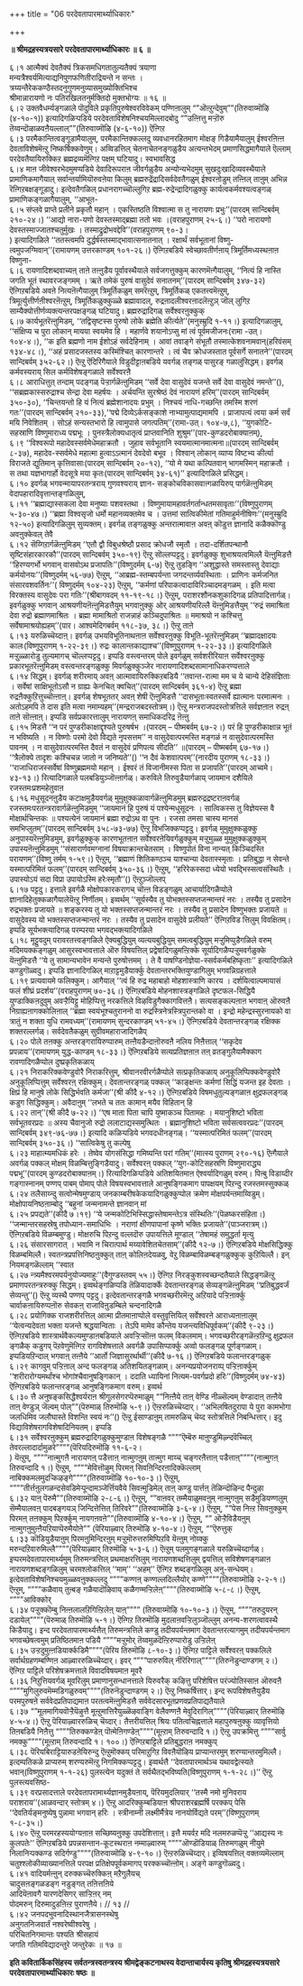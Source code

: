 +++
title = "06 परदेवतापारमार्थ्याधिकारः"

+++


**॥ श्रीमद्रहस्यत्रयसारे परदेवतापारमार्थ्याधिकारः ॥ ६ ॥**

६।१ आत्मैक्यं देवतैक्यं त्रिकसमधिगतातुल्यतैक्यं त्रयाणा  
मन्यत्रैश्वर्यमित्याद्यनिपुणफणितीराद्रियन्ते न सन्तः ।  
त्रय्यन्तैरेककण्ठैस्तदनुगुणमनुव्यासमुख्योक्तिभिश्च  
श्रीमान्नारायणो नः पतिरखिलतनुर्मक्तिदो मुक्तभोग्यः ॥ १६ ॥  
६।२ उक्तवैधर्म्यङ्गळाले पॊदुविले प्रकृतिपुरुषेश्वरविवेकम् पण्णिऩालुम् “”ऒऩ्ऱुन्देवुम्””(तिरुवाय्मॊऴि (४-१०-१)) इत्यादिगळिऱ्पडिये परदेवताविशेषनिश्चयमिल्लादबोदु “”उऩ्ऩित्तु मऱ्ऱॊरु तॆय्वन्दॊऴाळवऩैयल्लाल्””(तिरुवाय्मॊऴि (४-६-१०)) ऎऩ्गिऱ  
६।३ परमैकान्तित्वङ्गूडामैयालुम्, परमैकान्तिक्कल्लदु व्यवधानरहितमाग मोक्षङ् गिडैयामैयालुम् ईश्वरऩिऩ्ऩ देवताविशेषमॆऩ्ऱु निष्कर्षिक्कवेणुम्। अव्विडत्तिल् चेतनाचेतनङ्गळुडैय अत्यन्तभेदम् प्रमाणसिद्धमागैयाले ऎल्लाम् परदेवतैयायिरुक्किऱ ब्रह्मद्रव्यमॆऩ्गिऱ पक्षम् घटियादु। स्वभावसिद्ध  
६।४ माऩ जीवेश्वरभेदमुमप्पडिये देवादिरूपराऩ जीवर्गळुडैय अन्योन्यभेदमुम् सुखदुःखादिव्यवस्थैयाले प्रामाणिकमागैयाल् सर्वान्तर्यामियॊरुवऩेया किलुम् ब्रह्मरुद्रेंद्रादिसर्वदेवतैगळुम् ईश्वरऩोडुम् तऩ्ऩिल् ताऩुम् अभिन्न रॆऩ्गिऱबक्षङ्गूडादु। इत्देवतैगळिल् प्रधानरागच्चॊल्लुगिऱ ब्रह्म-रुद्रेन्द्रादिगळुक्कु कार्यत्वकर्मवश्यत्वङ्गळ् प्रामाणिकङ्गळागैयालुम्, ‘‘आभूत-  
६।५ संप्लवे प्राप्ते प्रलीने प्रकृतौ महान् । एकस्तिष्ठति विश्वात्मा स तु नारायणः प्रभुः’’(पारदम् सान्दिबर्वम् २१०-२४।) ‘‘आद्यो नारा-यणो देवस्तस्माद्ब्रह्मा ततो भवः ।(वराहपुराणम् २५-६।) ‘‘परो नारायणो देवस्तस्माज्जातश्चतुर्मुखः । तस्माद्रुद्रोभवद्देवि’’(वराहपुराणम् ९०-३।  
) इत्यादिगळिले ‘‘ततस्त्वमपि दुर्द्धर्षस्तस्माद्भावात्सनातनात् । रक्षार्थं सर्वभूतानां विष्णु-त्वमुपजग्मिवान्’’(रामायणम् उत्तरकाण्डम् १०१-२६।) ऎऩ्गिऱबडिये स्वेच्छावतीर्णऩाय् त्रिमूर्तिमध्यस्थऩाऩ विष्णुना-  
६।६ रायणादिशब्दवाच्यऩ् ताऩे तऩ्ऩुडैय पूर्वावस्थैयाले सर्वजगत्तुक्कुम् कारणमॆऩ्गैयालुम्, ‘‘नित्यं हि नास्ति जगति भूतं स्थावरजङ्गमम् । ऋते तमेकं पुरुषं वासुदेवं सनातनम्’’(पारदम् सान्दिबर्वम् ३४७-३२) ऎऩ्गिऱबडिये अवऩे नित्यऩॆऩ्गैयालुम् त्रिमूर्तिकळुम् समरॆऩ्ऱुम्, त्रिमूर्तिकळ् एकतत्त्वमॆऩ्ऱुम्, त्रिमूर्त्युत्तीर्णऩीश्वरऩॆऩ्ऱुम्, त्रिमूर्तिकळुक्कुळ्ळे ब्रह्मावादल्, रुद्रऩादलीश्वरऩादलॆऩ्ऱुञ् जॊल् लुगिऱ साम्यैक्योत्तीर्णव्यक्त्यन्तरपक्षङ्गळ् घटियादु। ब्रह्मरुद्रादिगळ् सर्वेश्वरऩुक्कुक्  
६।७ कार्यभूतरॆऩ्ऩुमिडम्, ‘‘तद्विसृष्टस्स पुरुषो लोके ब्रह्मेति कीर्त्यते’’(मनुस्म्रुदि १-११।) इत्यादिगळालुम्, ‘‘संक्षिप्य च पुरा लोकान् मायया स्वयमेव हि । महार्णवे शयानोऽप्सु मां त्वं पूर्वमजीजनः(रामा -उत्। १०४-४।), ‘‘क इति ब्रह्मणो नाम ईशोऽहं सर्वदेहिनाम् । आवां तवाङ्गे संभूतौ तस्मात्केशवनामवान्(हरिवंसम् १३४-४८।), ‘‘अहं प्रसादजस्तस्य कस्मिंश्चित् कारणान्तरे । त्वं चैव क्रोधजस्तात पूर्वसर्गे सनातने’’(पारदम् सान्दिबर्वम् ३५२-६२।) ऎऩ्ऱु ऎदिरिगैयाले विडुदीट्टाऩबडिये यवर्गळ् तङ्गळ् पासुरङ् गळालुंसिद्धम्। इवर्गळ् कर्मवस्यराय् सिल कर्मविशेषङ्गळाले सर्वेश्वरऩै  
६।८ आराधित्तुत् तन्दाम् पदङ्गळ् पॆऱ्ऱार्गळॆऩ्ऩुमिडम् ‘‘सर्वे देवा वासुदेवं यजन्ते सर्वे देवा वासुदेवं नमन्ते’’(), ‘‘सब्रह्मकास्सरुद्राश्च सेन्द्रा देवा महर्षयः । अर्चयन्ति सुरश्रेष्ठं देवं नारायणं हरिम्’’(पारदम् सान्दिबर्वम् ३५०-३०), ‘‘चिन्तयन्तो हि यं नित्यं ब्रह्मेशानादयः प्रभुम् । निश्चयं नाधि-गच्छन्ति तमस्मि शरणं गतः’’(पारदम् सान्दिबर्वम् २१०-३३),‘‘पद्मे दिव्येऽर्कसङ्काशे नाभ्यामुत्पाद्यमामपि । प्राजापत्यं त्वया कर्म सर्वं मयि निवेशितम् । सोऽहं सन्यस्तभारो हि त्वामुपासे जगत्पतिम्’’(रामा-उत्। १०४-७,८), ‘‘युगकोटि-सहस्राणि विष्णुमाराध्य पद्मभूः । पुनस्त्रैलोक्यधातृत्वं प्राप्तवानिति शुश्रुम’’(पार-कुण्डदरोबाक्याऩम्),  
६।९ ‘‘विश्वरूपो महादेवस्सर्वमेधेमहाक्रतौ । जुहाव सर्वभूतानि स्वयमात्मानमात्मना॥(पारदम् सान्दिबर्वम् ८-३७), महादेव-स्सर्वमेधे महात्मा हुत्वाऽऽत्मानं देवदेवो बभूव । विश्वान् लोकान् व्याप्य विष्टभ्य कीर्त्या विराजते द्युतिमान् कृत्तिवासाः(पारदम् सान्दिबर्वम् २०-१२), ‘‘यो मे यथा कल्पितवान् भागमस्मिन् महाक्रतौ । स तथा यज्ञभागार्हो वेदसूत्रे मया कृतः(पारदम् सान्दिबर्वम् ३४-६१)’’ इत्यादिगळिले प्रसिद्धम्।  
६।१० इवर्गळ् भगवन्मायापरतन्त्रराय् गुणवश्यराय् ज्ञान- सङ्कोचविकासवाऩ्गळायिरुप् पार्गळॆऩ्ऩुमिडम् वेदापहारादिवृत्तान्तङ्गळिलुम्,  
६।११ ‘‘ब्रह्माद्यास्सकला देवा मनुष्याः पशवस्तथा । विष्णुमायामहावर्तगर्तान्धतमसावृताः’’(विष्णुपुराणम् ५-३०-४७।) ‘‘ब्रह्मा विश्वसृजो धर्मो महानव्यक्तमेव च । उत्तमां सात्विकीमेतां गतिमाहुर्मनीषिणः’’(मनुस्म्रुदि १२-५०) इत्यादिगळिलुम् सुव्यक्तम्। इवर्गळ् तङ्गळुक्कु अन्तरात्मावाऩ अवऩ् कॊडुत्त ज्ञानादि कळैक्कॊण्डु अवऩुक्केवल् तेवै  
६।१२ सॆय्गिऱार्गळॆऩ्ऩुमिडम् ‘‘एतौ द्वौ विबुधश्रेष्ठौ प्रसाद क्रोधजौ स्मृतौ । तदा-दर्शितपन्थानौ सृष्टिसंहारकारकौ’’(पारदम् सान्दिबर्वम् ३५०-१९) ऎऩ्ऱु सॊल्लप्पट्टदु। इवर्गळुक्कु शुभाश्रयत्वमिल्लै यॆऩ्ऩुमिडत्तै ‘‘हिरण्यगर्भो भगवान् वासवोऽथ प्रजापतिः’’(विष्णुदर्मम् ६-७) ऎऩ्ऱु तुडङ्गि ‘‘अशुद्धास्ते समस्तास्तु देवाद्याः कर्मयोनयः’’(विष्णुदर्मम् ५६-७७) ऎऩ्ऱुम्, ‘‘आब्रह्म-स्तम्बपर्यन्ता जगदन्तर्व्यवस्थिताः । प्राणिनः कर्मजनित संसारवशवर्तिनः’’( विष्णुदर्मम् १०४-२३) ऎऩ्ऱुम्, ‘‘कर्मणां परिपाकत्वादाविरिञ्चादमङ्गळम् । इति मत्वा विरक्तस्य वासुदेवः परा गतिः’’(श्रीबागवदम् ११-१९-१८।) ऎऩ्ऱुम्, पराशरशौनकशुकादिगळ् प्रतिपादित्तार्गळ्। इवर्गळुक्कु भगवान् आश्रयणीयऩॆऩ्ऩुमिडत्तैयुम् भगवाऩुक्कु ओर् आश्रयणीयरिल्लै यॆऩ्ऩुमिडत्तैयुम् ‘‘रुद्रं समाश्रिता देवा रुद्रो ब्रह्माणमाश्रितः । ब्रह्मा मामाश्रितो राजन्नाहं कञ्चिदुपाश्रितः ॥ ममाश्रयो न कश्चित्तु सर्वेषामाश्रयोह्यहम्’’(पार। आश्वमेदिगबर्वम् ११८-३७, ३८।) ऎऩ्ऱु ताऩे  
६।१३ यरुळिच्चॆय्दाऩ्। इवर्गळ् उभयविभूतिनाथऩाऩ सर्वेश्वरऩुक्कु विभूति-भूतरॆऩ्ऩुमिडम् ‘‘ब्रह्मादक्षादयः कालः(विष्णुपुराणम् १-२२-३९।) रुद्रः कालान्तकाद्याश्च’’(विष्णुपुराणम् १-२२-३३।) इत्यादिगळिले मऱ्ऱुळ्ळारोडु तुल्यमागच् चॊल्लप्पट्टदु। इप्पडि वस्त्वन्तरम् पोले इवर्गळुम् सर्वशरीरियाऩ सर्वेश्वरऩुक्कु प्रकारभूतरॆऩ्ऩुमिडम् वस्त्वन्तरङ्गळुक्कु मिवर्गळुक्कुञ्जेर नारायणादिशब्दसामानाधिकरण्यत्ताले  
६।१४ सिद्धम्। इवर्गळ् शरीरमाय् अवऩ् आत्मावायिरुक्किऱबडियै ‘‘तवान्त-रात्मा मम च ये चान्ये देहिसंज्ञिताः । सर्वेषां साक्षिभूतोऽसौ न ग्राह्यः केनचित् क्वचित्’’(पारदम् सान्दिबर्वम् ३६१-४) ऎऩ्ऱु ब्रह्मा रुद्रऩैक्कुऱित्तुच्चॊऩ्ऩाऩ्। इवर्गळ् शेषभूततर् अवऩ् शेषी ऎऩ्ऩुमिडत्तै ‘‘दासभूताःस्वतस्सर्वे ह्यात्मानः परमात्मनः । अतोऽहमपि ते दास इति मत्वा नमाम्यहम्’’(मन्द्रराजबदस्तोत्रम्।) ऎऩ्ऱु मन्त्रराजपदस्तोत्रत्तिले सर्वज्ञऩाऩ रुद्रऩ् ताऩे सॊऩ्ऩाऩ्। इप्पडि सर्वप्रकारत्तालुम् नारायणऩ् समाधिकदरिद्र ऩॆऩ्ऩु  
६।१५ मिडत्तै ‘‘न परं पुण्डरीकाक्षाद्दृश्यते पुरुषर्षभ ।(पारदम् – पीष्मबर्वम् ६७-२।) परं हि पुण्डरीकाक्षान्न भूतं न भविष्यति । न विष्णोः परमो देवो विद्यते नृपसत्तम’’ न वासुदेवात्परमस्ति मङ्गळं न वासुदेवात्परमस्ति पावनम् । न वासुदेवात्परमस्ति दैवतं न वासुदेवं प्रणिपत्य सीदति’’ ॥(पारदम् – पीष्मबर्वम् ६७-१७।) ‘‘त्रैलोक्ये तादृशः कश्चिचन्न जातो न जनिष्यते’’() ‘‘न दैवं केशवात्परम्’’(नारदीय पुराणम् १८-३३।) ‘‘राजाधिराजस्सर्वेषां विष्णुब्रह्ममयो महान् । ईश्वरं तं विजानीमस्स पिता स प्रजापति’’(पारदम् आच्वमे। ४३-१३।) रित्यादिगळाले पलबडियुञ्जॊऩ्ऩार्गळ्। करुविले तिरुवुडैयार्गळाय् जायमान दशैयिले रजस्तमःप्रशमहेतुवाऩ  
६।१६ मधुसूदनऩुडैय कटाक्षमुडैयवर्गळ् मुमुक्षुक्कळावार्गळॆऩ्ऩुमिडमुम् ब्रह्मरुद्रद्रष्टराऩवर्गळ् रजस्तमःपरतन्त्ररावार्गळॆऩ्ऩुमिडमुम् ‘‘जायमानं हि पुरुषं यं पश्येन्मधुसूदनः । सात्विकस्स तु विज्ञेयस्स वै मोक्षार्थचिन्तकः ॥ पश्यत्येनं जायमानं ब्रह्मा रुद्रोऽथ वा पुनः । रजसा तमसा चास्य मानसं समभिप्लुतम्’’(पारदम् सान्दिबर्वम् ३५८-७३-७७) ऎऩ्ऱु विभजिक्कप्पट्टदु। इवर्गळ् मुमुक्षुक्कळुक्कु अनुपास्यरॆऩ्ऩुमिडमुम्, इवर्गळुक्कुक् कारणभूतऩाऩ सर्वेश्वरऩेयिवर्गळुक्कुम् मऱ्ऱुमुळ्ळ मुमुक्षुक्कळुक्कुम् उपास्यऩॆऩ्ऩुमिडमुम् ‘‘संसारार्णवमग्नानां विषयाक्रान्तचेतसाम् । विष्णुपोतं विना नान्यत् किञ्चिदस्ति परायणम्’’(विष्णु तर्मम् १-५९।) ऎऩ्ऱुम्, ‘‘ब्रह्माणं शितिकण्ठञ्च याश्चान्या देवतास्स्मृताः । प्रतिबुद्धा न सेवन्ते यस्मात्परिमितं फलम्’’(पारदम् सान्दिबर्वम् ३५०-३६।) ऎऩ्ऱुम्, ‘‘हरिरेकस्सदा ध्येयो भवद्भिस्सत्वसंस्थितैः । उपास्योऽयं सदा विप्रा उपायोऽस्मि हरेःस्मृतौ’’() ऎऩ्ऱुञ्जॊल्लप्  
६।१७ पट्टदु। इत्ताले इवर्गळै मोक्षोपकारकरागच् चॊऩ्ऩ विडङ्गळुम् आचार्यादिगळैप्पोले ज्ञानादिहेतुक्कळागैयालेयॆऩ्ऱु निर्णीतम्। इव्वर्थम् ‘‘सूर्यस्यैव तु योभक्तस्सप्तजन्मान्तरं नरः । तस्यैव तु प्रसादेन रुद्रभक्तः प्रजायते ॥ शङ्करस्य तु यो भक्तस्सप्तजन्मान्तरं नरः । तस्यैव तु प्रसादेन विष्णुभक्तः प्रजायते ॥ वासुदेवस्य यो भक्तस्सप्तजन्मान्तरं नरः । तस्यैव तु प्रसादेन वासुदेवे प्रलीयते’’ ऎऩ्गिऱविड त्तिलुम् विवक्षितम्। इप्पडि सूर्यभक्त्यादिगळ् परम्परया भगवद्भक्त्यादिगळिले  
६।१८ मूट्टुवदुम् परावरतत्त्वङ्गळिले ऐक्यबुद्धियुम् व्यत्ययबुद्धियुम् समत्वबुद्धियुम् मऱ्ऱुमिप्पुडैगळिले वरुम् मदिमयक्कङ्गळुम् आसुरस्वभावत्ताले ऒरु विषयत्तिल् प्रद्वेषादिगळुमऩ्ऱिक्के सूर्यादिगळैप्पऱ्ऱुमवर्गळुक्के यॆऩ्ऩुमिडत्तै ‘‘ये तु सामान्यभावेन मन्यन्ते पुरुषोत्तमम् । ते वै पाषण्डिनोज्ञेया-स्सर्वकर्मबहिष्कृताः’’ इत्यादिगळिले कण्डुगॊळ्वदु। इप्पडि ज्ञानादिगळिल् माऱाट्टमुडैयार्क्कु देवतान्तरभक्तियुण्डागिलुम् भगवन्निग्रहत्ताले  
६।१९ प्रत्यवायमे फलिक्कुम्। आगैयाल् ‘‘त्वं हि रुद्र महाबाहो मोहशास्त्राणि कारय । दर्शयित्वाल्पमायासं फलं शीघ्रं प्रदर्शय’’(वराहपुराणम् ७०-३६।) ऎऩ्गिऱबडिये मोहनशास्त्रङ्गळिले दृष्टफल-सिद्धियै युण्डाक्किऩदुवुम् अवऱ्ऱैयिट्टु मोहिप्पित्तु नरकत्तिले विऴविडुगैक्कागवित्तऩै। सत्यसङ्कल्पऩाऩ भगवाऩ् ऒरुवऩै निग्राह्यऩागक्कोलिऩाल् ‘‘ब्रह्मा स्वयंभूश्चतुराननो वा रुद्रस्त्रिनेत्रस्त्रिपुरान्तको वा । इन्द्रो महेन्द्रस्सुरनायको वा त्रातुं न शक्ता युधि रामवध्यम्’’(रामायणम् सुन्दरकाण्डम् ५१-४५।) ऎऩ्गिऱबडिये देवतान्तरङ्गळ् रक्षिक्क शक्तरल्लर्गळ्। सर्वदेवतैकळुम् सुग्रीवमहाराजादिगळैप्  
६।२० पोले तऩक्कु अन्तरङ्गरायिरुप्पारुम् तऩ्ऩैयडैन्दाऩॊरुवऩै नलिय निऩैत्ताल् ‘‘सकृदेव प्रपन्नाय’’(रामायणम् युद्ध-काण्डम् १८-३३।) ऎऩ्गिऱबडिये सत्यप्रतिज्ञऩाऩ तऩ् व्रतङ्गुलैयामैक्काग रावणादिगळैप्पोल दुष्प्रकृतिकळाय्  
६।२१ निराकरिक्कवेण्डुवोरै निराकरित्तुम्, श्रीवानरवीरर्गळैप्पोले सत्प्रकृतिकळाय् अनुकूलिप्पिक्कवेण्डुवोरै अनुकूलिप्पित्तुम् सर्वेश्वरऩ् रक्षिक्कुम्। देवतान्तरङ्गळ् पक्कल् ‘‘काङ्क्षन्तः कर्मणां सिद्धिं यजन्त इह देवताः । क्षिप्रं हि मानुषे लोके सिद्धिर्भवति कर्मजा’’(श्री कीदै ४-१२।) ऎऩ्गिऱबडिये विषमधुतुल्यङ्गळाऩ क्षुद्रफलङ्गळ् कडुग सिद्धिक्कुम्। अवैदाऩुम् ‘‘लभते च ततः कामान् मयैव विहितान् हि  
६।२२ तान्’’(श्री कीदै ७-२२।) ‘‘एष माता पिता चापि युष्माकञ्च पितामहः । मयानुशिष्टो भविता सर्वभूतवरप्रदः ॥ अस्य चैवानुजो रुद्रो ललाटाद्यस्समुत्थितः । ब्रह्मानुशिष्टो भविता सर्वसत्ववरप्रदः’’(पारदम् सान्दिबर्वम् ३४९-७६-७७।) इत्यादि कळिऱ्पडिये भगवदधीनङ्गळ्। ‘‘यस्मात्परिमितं फलम्’’(पारदम् सान्दिबर्वम् ३५०-३६।) ‘‘सात्विकेषु तु कल्पेषु  
६।२३ माहात्म्यमधिकं हरेः । तेष्वेव योगसंसिद्धा गमिष्यन्ति परां गतिम्’’(मात्स्य पुराणम् २९०-१६) ऎऩ्गैयाले अवर्गळ् पक्कल् मोक्षम् विळम्बित्तुङ्गिडैयादु। सर्वेश्वरऩ् पक्कल् ‘‘युग-कोटिसहस्रणि विष्णुमाराद्ध्य पद्मभू’’(पारदम् कुण्डदरोबाक्याऩम्।) रित्यादिगळिऱ्पडिये अतिशयितमाऩ ऐश्वर्यादिगळुम् वरुम्। पिऩ्बु विडाय्दीर गङ्गास्नानम् पण्णप् पाबम् पोमाप् पोले विषयस्वभावत्ताले आनुषङ्गिकमाग पापक्षयम् पिऱन्दु रजस्तमस्सुक्कळ्  
६।२४ तलैसाय्न्दु सत्वोन्मेषमुण्डाय् जनकाम्बरीषकेकयादिगळुक्कुप्पोल क्रमेण मोक्षपर्यन्तमाय्विडुम्। मोक्षोपायनिष्ठऩाम्बोदु ‘‘बहुनां जन्मनामन्ते ज्ञानवान् मां  
६।२५ प्रपद्यते’’(कीदै ७।१९) ‘‘ये जन्मकोटिभिस्सिद्धास्तेषामन्तेऽत्र संस्थितिः’’(पॆळष्करसंहिता।) ‘‘जन्मान्तरसहस्रेषु तपोध्यान-समाधिभिः । नराणां क्षीणपापानां कृष्णे भक्तिः प्रजायते’’(पाञ्जरात्रम्।) ऎऩ्गिऱबडिये विळम्बमुण्डु। मोक्षरुचि पिऱन्दु वल्लदॊरु उपायत्तिले मूण्डाल् ‘‘तेषामहं समुद्धर्ता मृत्यु  
६।२६ संसारसागरात् । भवामि न चिरात्पार्थ मय्यावेशितचेतसाम्’’(कीदै १२-७।) ऎऩ्गिऱबडिये मोक्षसिद्धिक्कु विळम्बमिल्लै। स्वतन्त्रप्रपत्तिनिष्ठऩुक्कुत् ताऩ् कोलिऩदेयळवु, वेऱु विळम्बाविळम्बङ्गळुक्कुक् कुऱियिल्लै। इन् नियमङ्गळॆल्लाम् ‘‘स्वात  
६।२७ न्त्र्यमैश्वरमपर्यनुयोज्यमाहुः’’(वैगुण्डस्तवम् ५५।) ऎऩ्गिऱ निरङ्कुशस्वच्छन्दतैयाले सिद्धङ्गळॆऩ्ऱु प्रमाणपरतन्त्ररुक्कु सिद्धम्। इव्वर्थङ्गळिप्पडि तॆळियादार्क्के देवतान्तरङ्गळ् सेव्यङ्गळॆऩ्ऩुमिडम् ‘‘प्रतिबुद्धवर्जं सेव्यन्तु’’() ऎऩ्ऱु व्यस्थै पण्णप् पट्टदु। इत्देवतान्तरङ्गळै भगवच्छरीरमॆऩ्ऱु अऱियादे पऱ्ऱिऩार्क्कु चार्वाकऩायिरुप्पऩॊरु सेवकऩ् राजाविऩुडम्बिले चन्दनादिगळै  
६।२८ प्रयोगिक्क राजशरीरत्तिल् आत्मा प्रीतमाऩाप्पोले वस्तुवृत्तियिल् सर्वेश्वरऩे आराध्यऩाऩालुम् ‘‘येत्वन्यदेवता भक्ता यजन्ते श्रद्धयान्विताः । तेऽपि मामेव कौन्तेय यजन्त्यविधिपूर्वकम्’’(कीदै ९-२३।) ऎऩ्गिऱबडिये शास्त्रार्थवैकल्यमुण्डाऩबडियाले अवऱ्ऱिऱ्सॊऩ्ऩ फलम् विकलमाम्। भगवच्छरीरङ्गळॆऩ्ऱऱिन्दु क्षुद्रफल ङ्गळैक् कडुगप् पॆऱवेणुमॆऩ्गिऱ रागविशेषत्ताले अवर्गळै उपासिप्पार्क्कु अव्वो फलङ्गळ् पूर्णङ्गळाम्। इप्पडियऱिन्दाल् भगवाऩ् तऩ्ऩैये ‘‘आर्तो जिज्ञासुरर्थार्थी’’(कीदै ७-१६।) ऎऩ्गिऱबडिये फलान्तरङ्गळुक्  
६।२९ कागवुम् पऱ्ऱिऩाल् अन्द फलङ्गळ् अतिशयितङ्गळाम्। अनन्यप्रयोजनराय्प् पऱ्ऱिऩार्क्कुम् ‘‘शरीरारोग्यमर्थांश्च भोगांश्चैवानुषङ्गिकान् । ददाति ध्यायिनां नित्यम-पवर्गप्रदो हरिः’’(विष्णुदर्मम् ७४-४३) ऎऩ्गिऱबडिये फलान्तरङ्गळ् आनुषङ्गिकमाग वरुम्। इव्वर्थ  
६।३० त्तै अनुषङ्कसिद्धैश्वर्यराऩ श्रीगुलसेगरप्पॆरुमाळुम् “”निऩ्ऩैये ताऩ् वेण्डि नीळ्सॆल्वम् वेण्डादाऩ् तऩ्ऩैये ताऩ् वेण्डुञ् जॆल्वम् पोल्””(पॆरुमाळ् तिरुमॊऴि ५-९।) ऎऩ्ऱरुळिच्चॆय्दार्। ‘‘अभिलषितदुरापा ये पुरा कामभोगा जलधिमिव जलौघास्ते विशन्ति स्वयं नः’’() ऎऩ्ऱु ईसाण्डाऩुम् तामरुळिच् चॆय्द स्तोत्रत्तिले निबन्धित्तार्। इदु विद्याविशेषरागविशेषादिनियतम्। इप्पडि  
६।३१ सर्वेश्वरऩुक्कुम् ब्रह्मरुद्रादिगळुक्कुमुण्डाऩ विशेषङ्गळै “”””ऎम्बॆरु माऩुण्डुमिऴ्न्दवॆच्चिल् तेवरल्लादार्दामुळरे””””(पॆरियदिरुमॊऴि ११-६-२।  
) यॆऩ्ऱुम्, “”””नाऩ्मुगऩै नारायणऩ् पडैत्ताऩ् नाऩ्मुगऩुम् ताऩ्मुग माय्च् चङ्गरऩैत्ताऩ् पडैत्ताऩ्””””(नाऩ्मुगऩ् तिरुवन्दादि १।) ऎऩ्ऱुम्, “”””मेवित्तॊऴुम् पिरमऩ् सिवऩिन्दिरऩादिक्कॆल्लाम् नाबिक्कमलमुदऱ्किऴङ्गे””””(तिरुवाय्मॊऴि १०-१०-३।) ऎऩ्ऱुम्, “”””तीर्त्तऩुलगळन्दसेवडिमेऱ्पून्दामञ्जेर्त्तियवैये सिवऩ्मुडिमेल् ताऩ् कण्डु पार्त्तऩ् तॆळिन्दॊऴिन्द पैन्दुऴा  
६।३२ याऩ् पॆरुमै””(तिरुवाय्मॊऴि २-८-६।) ऎऩ्ऱुम्, “”वाऩवर् तम्मैयाळुमवऩुम् नाऩ्मुगऩुम् सडैमुडियण्णलुम् सॆम्मैयालवऩ् पादबङ्गयञ् जिन्दित्तेत्तित् तिरिवरे””(तिरुवाय्मॊऴि ३-६-४।) ऎऩ्ऱुम्, “”पेस निऩ्ऱ सिवऩुक्कुम् पिरमऩ् तऩक्कुम् पिऱर्क्कुम् नायगऩवऩे””(तिरुवाय्मॊऴि ४-१०-४।) ऎऩ्ऱुम्, “” ऒऱ्ऱैविडैयऩुम् नाऩ्मुगऩुमुऩ्ऩैयऱियाप्पॆरुमैयोऩे”” (पॆरियाऴ्वार् तिरुमॊऴि ४-१०-४।) ऎऩ्ऱुम्, “”ऎरुत्तुक्  
६।३३ कॊडियुडैयाऩुम् पिरमऩुमिन्दिरऩुम् मऱ्ऱुमॊरुत्तरुमिप्पिऱवि यॆऩ्ऩुम् नोय्क्कु मरुन्दऱिवारुमिल्लै””””(पॆरियाऴ्वार् तिरुमॊऴि ५-३-६।) ऎऩ्ऱुम् पलमुगङ्गळाले यरुळिच्चॆय्दार्गळ्। इप्परमदेवतापारमार्थ्यमुम् तिरुमन्त्रत्तिल् प्रथमाक्षरत्तिलुम् नारायणशब्दत्तिलुम् द्वयत्तिल् सविशेषणङ्गळाऩ नारायणशब्दङ्गळिलुम् चरमश्लोकत्तिल् ‘‘माम्’’ ‘‘अहम्’’ ऎऩ्गिऱ शब्दङ्गळिलुम् अनु-सन्धेयम्। इत्देवताविशेषनिश्चयमुळ्ळवऩुक्कल्लदु “”””कण्णऩ् कण्णल्लदिल्लैयोर् कण्णे””””(तिरुवाय्मॊऴि २-२-१।) ऎऩ्ऱुम्, “”””कळैवाय् तुऩ्बङ् गळैयादॊऴिवाय् कळैगण्मऱ्ऱिलेऩ्””””(तिरुवाय्मॊऴि ५-८-८।) ऎऩ्ऱुम्, “”””आविक्कोर्  
६।३४ पऱ्ऱुक्कॊम्बु निऩ्ऩलालऱिगिऩ्ऱिलेऩ् याऩ्”””” (तिरुवाय्मॊऴि १०-१०-३।) ऎऩ्ऱुम्, “”””तरुदुयरन् दडायेल्””””(पॆरुमाळ् तिरुमॊऴि ५-१।) ऎऩ्गिऱ तिरुमॊऴि मुदलाऩवऱ्ऱिलुञ्जॊल्लुम् अनन्य-शरणत्वावस्थै किडैयादु। इन्द परदेवतापारमार्थ्यत्तैत् तिरुमन्त्रत्तिले कण्डु तदीयपर्यन्तमाग देवतान्तरत्यागमुम् तदीयपर्यन्तमाग भगवच्छेषत्वमुम् प्रतिष्ठितमाऩ पडियै “”””मऱ्ऱुमोर् तॆय्वमुळदॆऩ्ऱिरुप्पारोडु उऱ्ऱिलेऩ्  
६।३५ उऱ्ऱदुमुऩ्ऩडियार्क्कडिमै””””(पॆरिय तिरुमॊऴि ८-१०-३।) ऎऩ्गिऱ पाट्टिले सर्वेश्वरऩ् पक्कलिले सर्वार्थग्रहणम्बण्णिऩ आऴ्वाररुळिच्चॆय्दार्। इवर् “”””पारुरुविल् नीरॆरिगाल्””””(तिरुनॆडुन्दाण्डगम् २।) ऎऩ्गिऱ पाट्टिले परिशेषक्रमत्ताले विवादविषयमाऩ मूवरै  
६।३६ निऱुत्तियवर्गळ् मूवरिलुम् प्रमाणानुसन्धानत्ताले यिरुवरैक् कऴित्तु परिशेषित्त परंज्योतिस्साऩ ऒरुवऩै “”””मुगिलुरुवमॆम्मडिगळुरुवम्””””(तिरुनॆडुन्दाण्डगम् २।) ऎऩ्ऱु निष्कर्षित्तार्। इन्द रूपविशेषत्तैयुडैय परमपुरुषऩे सर्ववेदप्रतिपाद्यमाऩ परतत्वमॆऩ्ऩुमिडत्तै सर्ववेदसारभूतप्रणवप्रतिपाद्यतैयाले  
६।३७ “”मूलमागियवॊऱ्ऱैयॆऴुत्तै मूऩ्ऱुमात्तिरैयुळ्ळॆऴवाङ्गि वेलैवण्णऩै मेवुदिरागिल्””””(पॆरियाऴ्वार् तिरुमॊऴि ४-५-४।) ऎऩ्ऱु पॆरियाऴ्वाररुळिच् चॆय्दार्। तैत्तरीयत्तिल् श्रियः पतित्वचिह्नत्ताले महापुरुषऩुक्कु व्यावृत्तियो तिऩबडियै निऩैत्तु “”””तिरुक्कण्डेऩ् पॊऩ्मेऩिगण्डेऩ्””””(मूऩ्ऱाम् तिरुवन्दादि १।) ऎऩ्ऱु उपक्रमित्तु “”””सार्वु नमक्कु””””(मूऩ्ऱाम् तिरुवन्दादि १। १००।) ऎऩ्गिऱबाट्टिले प्रतिबुद्धराऩ नमक्कुप्  
६।३८ पॆरियबिराट्टियारुडऩेयिरुन्दु ऎऩ्ऱुमॊक्कप् परिमाऱुगिऱ विवऩैयॊऴिय प्राप्यान्तरमुम् शरण्यान्तरमुमिल्लै। इत्दम्पतिकळे प्राप्यरुम् शरण्यरुमॆऩ्ऱु निगमिक्कप्पट्टदु। इव्वर्थत्तै ‘‘देवतापारमार्थञ्च यथावद्वेत्स्यते भवान्(विष्णुपुराणम् १-१-२६) पुलस्त्येन यदुक्तं ते सर्वथैतद्भविष्यति(विष्णुपुराणम् १-१-२८।)’’ ऎऩ्ऱु पुलस्त्यवसिष्ठ-  
६।३९ वरप्रसादत्ताले परदेवतापरामार्थ्यज्ञानमुडैयऩाय्, पॆरियमुदलियार् ‘‘तस्मै नमो मुनिवराय पराशराय’’(आळवन्दार् स्तोत्रम् ४।) ऎऩ्ऱु आदरिक्कुम्बडियाऩ श्रीपराशरब्रह्मर्षि परक्कप् पेसि ‘‘देवतिर्यङ्मनुष्येषु पुन्नामा भगवान् हरिः । स्त्रीनाम्नी लक्ष्मीर्मैत्रेय नानयोर्विद्यते परम्’’(विष्णुपुराणम् १-८-३५।)  
६।४० ऎऩ्ऱु परमरहस्ययोग्यऩाऩ सच्छिष्यऩुक्कु उपदेशित्ताऩ्। इत्तै मयर्वऱ मदि नलमरुळप्पॆऱ्ऱु ‘‘आद्यस्य नः कुलपतेः’’ ऎऩ्गिऱबडिये प्रपन्नसन्तान-कूटस्थराऩ नम्माऴ्वारुम् “”””ऒण्डॊडियाळ् तिरुमगळुम् नीयुमे निलानिऱ्पक्कण्ड सदिर्गण्डु””””(तिरुवाय्मॊऴि ४-९-१०।) ऎऩ्ऱरुळिच्चॆय्दार्। इव्विषयत्तिल् वक्तव्यमॆल्लाम् चतुश्श्लोकीव्याख्यानत्तिले परपक्ष प्रतिक्षेपपूर्वकमागप् परक्कच्चॊऩ्ऩोम्। अङ्गे कण्डुगॊळ्वदु।  
६।४१ वादियर्मऩ्ऩुन् दरुक्कच्चॆरुक्किऩ् मऱैगुलैयच्  
चादुसऩङ्गळडङ्ग नडुङ्गत् तऩित्तऩिये  
आदियॆऩावगै यारणदेसिगर् साऱ्ऱिऩर् नम्  
पोदमरुन् दिरुमादुडऩिऩ्ऱ पुराणऩैये। // १३ //  
६।४२ जनपदभुवनादिस्थानजैत्रासनस्थेषु  
अनुगतनिजवार्तं नश्वरेष्वीश्वरेषु ।  
परिचितनिगमान्तः पश्यति श्रीसहायं  
जगति गतिमविद्यादन्तुरे जन्तुरेकः ॥ १७ ॥

**इति कवितार्किकसिंहस्य सर्वतन्त्रस्वतन्त्रस्य श्रीमद्वेङ्कटनाथस्य वेदान्ताचार्यस्य कृतिषु श्रीमद्रहस्यत्रयसारे परदेवतापारमार्थ्याधिकारः षष्ठः ॥**

